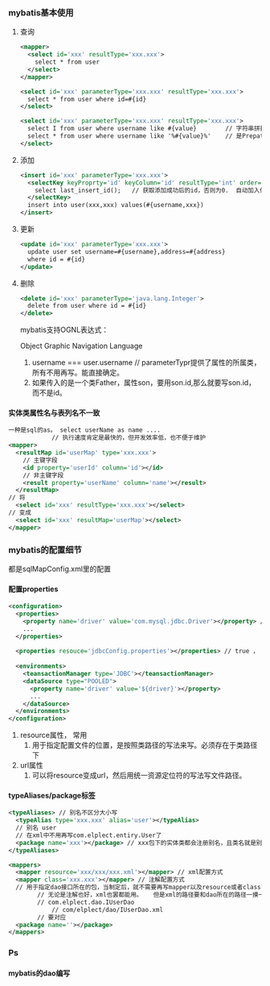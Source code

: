 ### mybatis基本使用

1. 查询

   ```xml
   <mapper>
     <select id='xxx' resultType='xxx.xxx'>
       select * from user
     </select>
   </mapper>
   ```

   ```xml
   <select id='xxx' parameterType='xxx.xxx' resultType='xxx.xxx'>
     select * from user where id=#{id}
   </select>
   ```

   ```xml
   <select id='xxx' parameterType='xxx.xxx' resultType='xxx.xxx'>
     select I from user where username like #{value}        // 字符串拼接，效率高
     select * from user where username like '%#{value}%'    // 是PrepatedStatement参数占位符，效率低
   </select>
   ```

2. 添加

   ```xml
   <insert id='xxx' parameterType='xxx.xxx'>
     <selectKey keyProprty='id' keyColumn='id' resultType='int' order='AFTER'>
       select last_insert_id();   // 获取添加成功后的id，否则为0.  自动加入传入的对象里面。
     </selectKey>
     insert into user(xxx,xxx) values(#{username,xxx})
   </insert>
   ```

3. 更新

   ```xml
   <update id='xxx' parameterType='xxx.xxx'>
     update user set username=#{username},address=#{address}
     where id = #{id}
   </update>
   ```

4. 删除

   ```xml
   <delete id='xxx' parameterType='java.lang.Integer'>
     delete from user where id = #{id}
   </delete>
   ```

   mybatis支持OGNL表达式：

   Object Graphic Navigation Language

   1. username === user.username // parameterTypr提供了属性的所属类，所有不用再写。能直接确定。
   2. 如果传入的是一个类Father，属性son，要用son.id,那么就要写son.id，而不是id。

#### 实体类属性名与表列名不一致

```xml
一种是sql的as。 select userName as name .... 
			// 执行速度肯定是最快的，但开发效率低，也不便于维护
<mapper>
  <resultMap id='userMap' type='xxx.xxx'>
    // 主键字段
    <id property='userId' column='id'></id>
    // 非主键字段
    <result property='userName' column='name'></result>
  </resultMap>
// 将
  <select id='xxx' resultType='xxx.xxx'></select>
// 变成
  <select id='xxx' resultMap='userMap'></select>
</mapper>
```

### mybatis的配置细节

都是sqlMapConfig.xml里的配置

#### 配置properties

```xml
<configuration>
  <properties>
    <property name='driver' value='com.mysql.jdbc.Driver'></property> // 脱裤子放屁
    ...
  </properties>
  
  <properties resouce='jdbcConfig.properties'></properties> // true ， 引入外部properties文件。
  
  <environments>
    <teansactionManager type='JDBC'></teansactionManager>
    <dataSource type="POOLED">
      <property name='driver' value='${driver}'></property>
      ...
    </dataSource>
  </environments>
</configuration>
```

1. resource属性， 常用
   1. 用于指定配置文件的位置，是按照类路径的写法来写。必须存在于类路径下
2. url属性
   1. 可以将resource变成url，然后用统一资源定位符的写法写文件路径。

#### typeAliases/package标签

```xml
<typeAliases> // 别名不区分大小写
  <typeAlias type='xxx.xxx' alias='user'></typeAlias>
  // 别名 user
  // 在xml中不用再写com.elplect.entiry.User了
  <package name='xxx'></package> // xxx包下的实体类都会注册别名，且类名就是别名
</typeAliases>

<mappers>
  <mapper resource='xxx/xxx/xxx.xml'></mapper> // xml配置方式
  <mapper class='xxx.xxx'></mapper> // 注解配置方式
  // 用于指定dao接口所在的包，当制定后，就不需要再写mapper以及resource或者class了。
  		// 无论是注解也好，xml也罢都能用。   但是xml的路径要和dao所在的路径一摸一样。还有名字
  		// com.elplect.dao.IUserDao
 			// com/elplect/dao/IUserDao.xml
  		// 要对应
  <package name=''></package>
</mappers>
```

### Ps

####  mybatis的dao编写